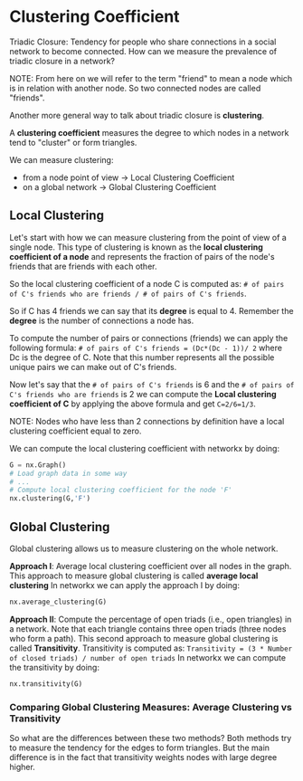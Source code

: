 # Clustering Coefficient

Triadic Closure: Tendency for people who share connections in
a social network to become connected.
How can we measure the prevalence of triadic closure in a network?

NOTE: From here on we will refer to the term "friend" to mean
a node which is in relation with another node. So two connected nodes
are called "friends".

Another more general way to talk about triadic closure is **clustering**.

A **clustering coefficient** measures the degree to which nodes in a network
tend to "cluster" or form triangles.

We can measure clustering:
- from a node point of view -> Local Clustering Coefficient
- on a global network       -> Global Clustering Coefficient

## Local Clustering

Let's start with how we can measure clustering from the point of view
of a single node.  This type of clustering is known as the  **local
clustering coefficient of a node** and represents the fraction of pairs
of the node's friends that are friends with each other.

So the local clustering coefficient of a node C is computed as:
`# of pairs of C's friends who are friends / # of pairs of C's friends`.

So if C has 4 friends we can say that its **degree** is equal to 4.
Remember the **degree** is the number of connections a node has.

To compute the number of pairs or connections (friends) we can apply the
following formula:
`# of pairs of C's friends = (Dc*(Dc - 1))/ 2`
where Dc is the degree of C.
Note that this number represents all the possible unique pairs we can make
out of C's friends.

Now let's say that the `# of pairs of C's friends` is 6 and the
`# of pairs of C's friends who are friends` is 2 we can compute
the **Local clustering coefficient of C** by applying the above formula
and get `C=2/6=1/3`.


NOTE: Nodes who have less than 2 connections by definition have a local
clustering coefficient equal to zero.


We can compute the local clustering coefficient with networkx by doing:
```python
G = nx.Graph()
# Load graph data in some way
# ...
# Compute local clustering coefficient for the node 'F'
nx.clustering(G,'F')
```


## Global Clustering

Global clustering allows us to measure clustering on the whole network.

**Approach I**: Average local clustering coefficient over all nodes in
the graph. This approach to measure global clustering is called
**average local clustering** In networkx we can apply the approach I by doing:
```python
nx.average_clustering(G)
```

**Approach II**: Compute the percentage of open triads (i.e., open
triangles) in a network. Note that each triangle contains three open
triads (three nodes who form a path).
This second approach to measure global clustering is called
**Transitivity**. Transitivity is computed as:
`Transitivity = (3 * Number of closed triads) / number of open triads`
In networkx we can compute the transitivity by doing:
```python
nx.transitivity(G)
```

### Comparing Global Clustering Measures: Average Clustering vs Transitivity

So what are the differences between these two methods?
Both methods try to measure the tendency for the edges to form triangles.
But the main difference is in the fact that transitivity weights nodes
with large degree higher.
